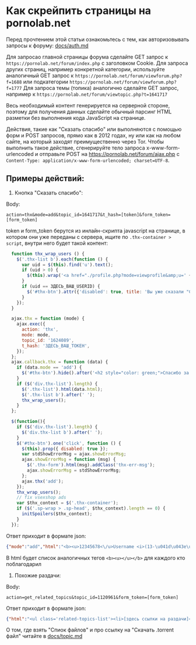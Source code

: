# Как скрейпить страницы на pornolab.net

Перед прочтением этой статьи ознакомьтесь с тем, как авторизовывать запросы к форуму: [docs/auth.md](./auth.md)

Для запросао главной страницы форума сделайте GET запрос к `https://pornolab.net/forum/index.php` с заголовком Cookie.
Для запроса других страниц, например конкретной категории, используйте аналогичный GET запрос к `https://pornolab.net/forum/viewforum.php?f=1688` или подкатегории `https://pornolab.net/forum/viewforum.php?f=1777`
Для запроса темы (топика) аналогично сделайте GET запрос, например к `https://pornolab.net/forum/viewtopic.php?t=1641717`

Весь необходимый контент генерируется на серверной стороне, поэтому для получения данных сделайте обычный парсинг HTML разметки без выполнения кода JavaScript на странице.

Действия, такие как "Сказать спасибо" или выполняются с помощью форм и POST запросов, прямо как в 2012 годах, ну или как на любом сайте, на который заходят преимущественно через Tor. Чтобы выполнить такое действие, сгенерируйте тело запроса x-www-form-urlencoded и отправьте POST на https://pornolab.net/forum/ajax.php с `Content-Type: application/x-www-form-urlencoded; charset=UTF-8`. 

## Примеры действий:

1. Кнопка "Сказать спасибо":

Body:
```
action=thx&mode=add&topic_id=1641717&t_hash=[token]&form_token=[form_token]
```

token и form_token берутся из инлайн-скрипта javascript на странице, в котором они уже переданы с сервера, ищите по `.thx-container > script`, внутри него будет такой контент:

```js
  function thx_wrap_users () {
    $('.thx-list b').each(function () {
      var uid = $(this).find('u').text();
      if (uid > 0) {
        $(this).wrap('<a href="./profile.php?mode=viewprofile&amp;u=' + uid + '"></a>');
      }
      if (uid == ЗДЕСЬ_ВАШ_USERID) {
        $('#thx-btn').attr({'disabled': true, title: 'Вы уже сказали "Спасибо"'});
      }
    });
  }

  ajax.thx = function (mode) {
    ajax.exec({
      action: 'thx',
      mode: mode,
      topic_id: '1624089',
      t_hash: 'ЗДЕСЬ_ВАШ_ТОКЕН',
    });
  };
  ajax.callback.thx = function (data) {
    if (data.mode == 'add') {
      $('#thx-btn').hide().after('<h2 style="color: green;">Спасибо за благодарность!</h2>');
    }
    if ($('div.thx-list').length) {
      $('.thx-list').html(data.html);
      $('.thx-list b').after(' ');
      thx_wrap_users();
    }
  };

  $(function(){
    if ($('div.thx-list').length) {
      $('div.thx-list b').after(' ');
    }
    $('#thx-btn').one('click', function () {
      $(this).prop({ disabled: true });
      var stdShowErrorMsg = ajax.showErrorMsg;
      ajax.showErrorMsg = function (msg) {
        $('.thx-form').html(msg).addClass('thx-err-msg');
        ajax.showErrorMsg = stdShowErrorMsg;
      };
      ajax.thx('add');
    });
    thx_wrap_users();
    // fix vsexshop ads
    var $thx_context = $('.thx-container');
    if ($('.sp-wrap > .sp-head', $thx_context).length == 0)	{
      initSpoilers($thx_context);
    }
  });
```

Ответ приходит в формате json:
```json
{"mode":"add","html":"<b><u>12345678<\/u>Username <i>(13-\u041d\u043e\u044f-23)<\/i><\/b><\/i><\/b>","action":"thx"}
```
В html будет список аналогичных тегов `<b><u></u></b>` для каждого кто поблагодарил

1. Похожие раздачи:

Body:
```
action=get_related_topics&topic_id=1120961&form_token=[form_token]
```

Ответ приходит в формате json:
```json
{"html":"<ul class='related-topics-list'><li>[здесь ссылки на раздачи]<\/li><\/ul>","action":"get_related_topics"}
```

О том, где взять "Спиок файлов" и про ссылку на "Скачать .torrent файл" читайте в [docs/topic.md](./topic.md)